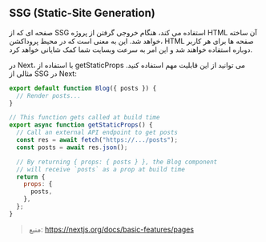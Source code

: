 ## SSG (Static-Site Generation)

صفحه ای که از SSG استفاده می کند، هنگام خروجی گرفتن از پروژه HTML آن ساخته خواهد شد. این به معنی است که در محیط پروداکشن، HTML صفحه ها برای هر کاربر دوباره استفاده خواهند شد و این امر به سرعت وبسایت شما کمک شایانی خواهد کرد.

در Next، با استفاده از getStaticProps می توانید از این قابلیت مهم استفاده کنید. مثالی از SSG در Next:

```javascript
export default function Blog({ posts }) {
  // Render posts...
}

// This function gets called at build time
export async function getStaticProps() {
  // Call an external API endpoint to get posts
  const res = await fetch("https://.../posts");
  const posts = await res.json();

  // By returning { props: { posts } }, the Blog component
  // will receive `posts` as a prop at build time
  return {
    props: {
      posts,
    },
  };
}
```

> منبع: https://nextjs.org/docs/basic-features/pages
